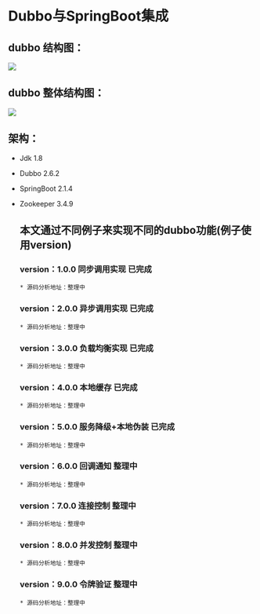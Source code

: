 # Dubbo与SpringBoot集成

## dubbo 结构图：

![](http://dubbo.apache.org/docs/zh-cn/user/sources/images/dubbo-architecture.jpg)

## dubbo 整体结构图：

![](https://images2017.cnblogs.com/blog/1147548/201709/1147548-20170928141450169-1251868962.png)

## 架构：
* Jdk 1.8
* Dubbo 2.6.2
* SpringBoot 2.1.4
* Zookeeper 3.4.9

  ## 本文通过不同例子来实现不同的dubbo功能(例子使用version)
  
  ### version：1.0.0 同步调用实现 已完成
      * 源码分析地址：整理中
  ### version：2.0.0 异步调用实现 已完成
      * 源码分析地址：整理中
  ### version：3.0.0 负载均衡实现 已完成
      * 源码分析地址：整理中
  ### version：4.0.0 本地缓存 已完成
      * 源码分析地址：整理中
  ### version：5.0.0 服务降级+本地伪装 已完成
      * 源码分析地址：整理中
  ### version：6.0.0 回调通知 整理中
      * 源码分析地址：整理中
  ### version：7.0.0 连接控制 整理中
      * 源码分析地址：整理中
  ### version：8.0.0 并发控制 整理中
      * 源码分析地址：整理中
  ### version：9.0.0 令牌验证 整理中
      * 源码分析地址：整理中
  
  

        
       
